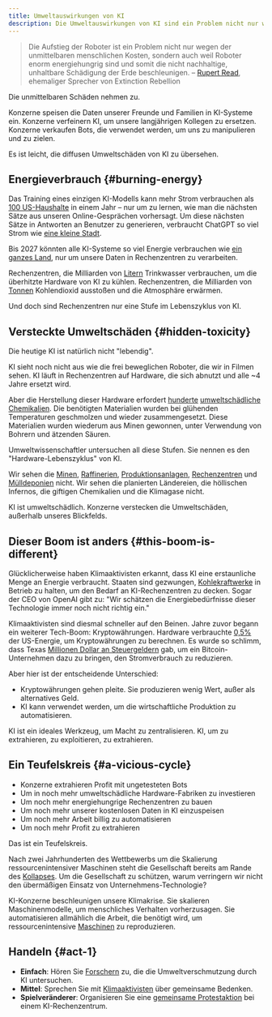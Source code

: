 ```yaml
---
title: Umweltauswirkungen von KI
description: Die Umweltauswirkungen von KI sind ein Problem nicht nur wegen der unmittelbaren menschlichen Kosten, sondern auch weil Roboter enorm energiehungrig sind und somit die nicht nachhaltige, unhaltbare Schädigung der Erde beschleunigen.
---
```

> Die Aufstieg der Roboter ist ein Problem nicht nur wegen der unmittelbaren menschlichen Kosten, sondern auch weil Roboter enorm energiehungrig sind und somit die nicht nachhaltige, unhaltbare Schädigung der Erde beschleunigen.
> – [Rupert Read](https://www.theguardian.com/theobserver/2016/mar/27/leters-robots-energy-consuming), ehemaliger Sprecher von Extinction Rebellion

Die unmittelbaren Schäden nehmen zu.

Konzerne speisen die Daten unserer Freunde und Familien in KI-Systeme ein. Konzerne verfeinern KI, um unsere langjährigen Kollegen zu ersetzen. Konzerne verkaufen Bots, die verwendet werden, um uns zu manipulieren und zu zielen.

Es ist leicht, die diffusen Umweltschäden von KI zu übersehen.

## Energieverbrauch {#burning-energy}

Das Training eines einzigen KI-Modells kann mehr Strom verbrauchen als [100 US-Haushalte](https://www.bloomberg.com/news/articles/2023-03-09/how-much-energy-do-ai-and-chatgpt-use-no-one-knows-for-sure?sref=ixwpc5OO#xj4y7vzkg) in einem Jahr – nur um zu lernen, wie man die nächsten Sätze aus unseren Online-Gesprächen vorhersagt.
Um diese nächsten Sätze in Antworten an Benutzer zu generieren, verbraucht ChatGPT so viel Strom wie [eine kleine Stadt](https://archive.ph/20230917070741/https://kaspergroesludvigsen.medium.com/chatgpts-electricity-consumption-pt-ii-225e7e43f22b).

Bis 2027 könnten alle KI-Systeme so viel Energie verbrauchen wie [ein ganzes Land](https://www.nytimes.com/2023/10/10/climate/ai-could-soon-need-as-much-electricity-as-an-entire-country.html), nur um unsere Daten in Rechenzentren zu verarbeiten.

Rechenzentren, die Milliarden von [Litern](https://www.theguardian.com/world/2023/jul/11/uruguay-drought-water-google-data-center) Trinkwasser verbrauchen, um die überhitzte Hardware von KI zu kühlen.
Rechenzentren, die Milliarden von [Tonnen](https://ainowinstitute.org/spotlight/climate) Kohlendioxid ausstoßen und die Atmosphäre erwärmen.

Und doch sind Rechenzentren nur eine Stufe im Lebenszyklus von KI.

## Versteckte Umweltschäden {#hidden-toxicity}

Die heutige KI ist natürlich nicht "lebendig".

KI sieht noch nicht aus wie die frei beweglichen Roboter, die wir in Filmen sehen. KI läuft in Rechenzentren auf Hardware, die sich abnutzt und alle ~4 Jahre ersetzt wird.

Aber die Herstellung dieser Hardware erfordert [hunderte](https://www.ncbi.nlm.nih.gov/pmc/articles/PMC6237170/#!po=17.9245) [umweltschädliche Chemikalien](https://www.bloomberg.com/news/features/2017-06-15/american-chipmakers-had-a-toxic-problem-so-they-outsourced-it).
Die benötigten Materialien wurden bei glühenden Temperaturen geschmolzen und wieder zusammengesetzt.
Diese Materialien wurden wiederum aus Minen gewonnen, unter Verwendung von Bohrern und ätzenden Säuren.

Umweltwissenschaftler untersuchen all diese Stufen. Sie nennen es den "Hardware-Lebenszyklus" von KI.

Wir sehen die [Minen](https://e360.yale.edu/features/china-wrestles-with-the-toxic-aftermath-of-rare-earth-mining), [Raffinerien](https://www.youtube.com/watch?v=5eVsQSn_EWc), [Produktionsanlagen](https://sci-hub.wf/10.1080/10455752.2010.546647), [Rechenzentren](https://thereader.mitpress.mit.edu/the-staggering-ecological-impacts-of-computation-and-the-cloud/) und [Mülldeponien](https://www.sciencedirect.com/science/article/pii/S2352186421006970#d1e1833) nicht.
Wir sehen die planierten Ländereien, die höllischen Infernos, die giftigen Chemikalien und die Klimagase nicht.

KI ist umweltschädlich. Konzerne verstecken die Umweltschäden, außerhalb unseres Blickfelds.

## Dieser Boom ist anders {#this-boom-is-different}

Glücklicherweise haben Klimaaktivisten erkannt, dass KI eine erstaunliche Menge an Energie verbraucht. Staaten sind gezwungen, [Kohlekraftwerke](https://futurism.com/the-byte/coal-plants-ai) in Betrieb zu halten, um den Bedarf an KI-Rechenzentren zu decken.
Sogar der CEO von OpenAI gibt zu: "Wir schätzen die Energiebedürfnisse dieser Technologie immer noch nicht richtig ein."

Klimaaktivisten sind diesmal schneller auf den Beinen.
Jahre zuvor begann ein weiterer Tech-Boom: Kryptowährungen.
Hardware verbrauchte [0,5%](https://www.whitehouse.gov/ostp/news-updates/2022/09/08/fact-sheet-climate-and-energy-implications-of-crypto-assets-in-the-united-states/#:~:text=Crypto%2Dasset%20activity%20in%20the,railroads%20in%20the%20United%20States.) der US-Energie, um Kryptowährungen zu berechnen.
Es wurde so schlimm, dass Texas [Millionen Dollar an Steuergeldern](https://www.cbsnews.com/news/bitcoin-mining-cryptocurrency-riot-texas-power-grid/) gab, um ein Bitcoin-Unternehmen dazu zu bringen, den Stromverbrauch zu reduzieren.

Aber hier ist der entscheidende Unterschied:

- Kryptowährungen gehen pleite. Sie produzieren wenig Wert, außer als alternatives Geld.
- KI kann verwendet werden, um die wirtschaftliche Produktion zu automatisieren.

KI ist ein ideales Werkzeug, um Macht zu zentralisieren.
KI, um zu extrahieren, zu exploitieren, zu extrahieren.

## Ein Teufelskreis {#a-vicious-cycle}

- Konzerne extrahieren Profit mit ungetesteten Bots
- Um in noch mehr umweltschädliche Hardware-Fabriken zu investieren
- Um noch mehr energiehungrige Rechenzentren zu bauen
- Um noch mehr unserer kostenlosen Daten in KI einzuspeisen
- Um noch mehr Arbeit billig zu automatisieren
- Um noch mehr Profit zu extrahieren

Das ist ein Teufelskreis.

Nach zwei Jahrhunderten des Wettbewerbs um die Skalierung ressourcenintensiver Maschinen steht die Gesellschaft bereits am Rande des [Kollapses](https://youtu.be/vi166hJv6Qk).
Um die Gesellschaft zu schützen, warum verringern wir nicht den übermäßigen Einsatz von Unternehmens-Technologie?

KI-Konzerne beschleunigen unsere Klimakrise. Sie skalieren Maschinenmodelle, um menschliches Verhalten vorherzusagen. Sie automatisieren allmählich die Arbeit, die benötigt wird, um ressourcenintensive [Maschinen](https://www.euronews.com/green/2020/05/06/a-robot-takeover-is-possible-so-what-about-the-planet) zu reproduzieren.

## Handeln {#act-1}

- **Einfach**: Hören Sie [Forschern](https://shows.acast.com/the-data-fix/episodes/empathy-with-steven-gonzalez-monserrate) zu, die die Umweltverschmutzung durch KI untersuchen.
- **Mittel**: Sprechen Sie mit [Klimaaktivisten](https://rebellion.global/) über gemeinsame Bedenken.
- **Spielveränderer**: Organisieren Sie eine [gemeinsame Protestaktion](https://blogs.lse.ac.uk/medialse/2022/11/02/big-techs-new-headache-data-centre-activism-flourishes-across-the-world/) bei einem KI-Rechenzentrum.